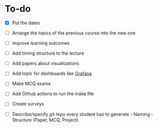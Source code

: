 # To-do

- [x] Put the dates
- [ ] Arrange the topics of the previous course into the new one
- [ ] Improve learning outcomes
- [ ] Add timing structure to the lecture
- [ ] Add papers about visualizations
- [ ] Add topic for dashboards like [Grafana](https://grafana.com/)
- [ ] Make MCQ exams
- [ ] Add Github actions to run the make file
- [ ] Create surveys
- [ ] Describe/specify git repo every student has to generate
      - Naming
      - Structure (Paper, MCQ, Project)

